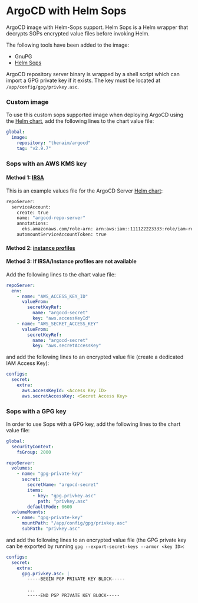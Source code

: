 # ArgoCD with Helm Sops

ArgoCD image with Helm-Sops support. Helm Sops is a Helm wrapper that decrypts SOPs encrypted value files before invoking Helm.

The following tools have been added to the image:

- GnuPG
- [Helm Sops](https://github.com/camptocamp/helm-sops)

ArgoCD repository server binary is wrapped by a shell script which can import a GPG private key if it exists. The key must be located at `/app/config/gpg/privkey.asc`.


### Custom image

To use this custom sops supported image when deploying ArgoCD using the [Helm chart](https://github.com/argoproj/argo-helm/tree/master/charts/argo-cd), add the following lines to the chart value file:

```yaml
global:
  image:
    repository: "thenaim/argocd"
    tag: "v2.9.7"
```

### Sops with an AWS KMS key

#### Method 1: [IRSA](https://docs.aws.amazon.com/eks/latest/userguide/iam-roles-for-service-accounts.html)
This is an example values file for the ArgoCD Server [Helm chart](https://github.com/argoproj/argo-helm/tree/master/charts/argo-cd):

```bash
repoServer:
  serviceAccount:
    create: true
    name: "argocd-repo-server"
    annotations:
      eks.amazonaws.com/role-arn: arn:aws:iam::111122223333:role/iam-role-name
    automountServiceAccountToken: true
```

#### Method 2: [instance profiles](https://docs.aws.amazon.com/IAM/latest/UserGuide/id_roles_use_switch-role-ec2.html)

#### Method 3: If IRSA/Instance profiles are not available

Add the following lines to the chart value file:

```yaml
repoServer:
  env:
    - name: "AWS_ACCESS_KEY_ID"
      valueFrom:
        secretKeyRef:
          name: "argocd-secret"
          key: "aws.accessKeyId"
    - name: "AWS_SECRET_ACCESS_KEY"
      valueFrom:
        secretKeyRef:
          name: "argocd-secret"
          key: "aws.secretAccessKey"
```

and add the following lines to an encrypted value file (create a dedicated IAM Access Key):

```yaml
configs:
  secret:
    extra:
      aws.accessKeyId: <Access Key ID>
      aws.secretAccessKey: <Secret Access Key>
```

### Sops with a GPG key

In order to use Sops with a GPG key, add the following lines to the chart value file:

```yaml
global:
  securityContext:
    fsGroup: 2000

repoServer:
  volumes:
    - name: "gpg-private-key"
      secret:
        secretName: "argocd-secret"
        items:
          - key: "gpg.privkey.asc"
            path: "privkey.asc"
        defaultMode: 0600
  volumeMounts:
    - name: "gpg-private-key"
      mountPath: "/app/config/gpg/privkey.asc"
      subPath: "privkey.asc"
```

and add the following lines to an encrypted value file (the GPG private key can be exported by running `gpg --export-secret-keys --armor <key ID>`:

```yaml
configs:
  secret:
    extra:
      gpg.privkey.asc: |
        -----BEGIN PGP PRIVATE KEY BLOCK-----
        
        ...
        -----END PGP PRIVATE KEY BLOCK-----
```
